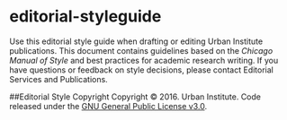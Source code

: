 # editorial-styleguide
Use this editorial style guide when drafting or editing Urban Institute publications. This document contains guidelines based on the _Chicago Manual of Style_ and best practices for academic research writing. If you have questions or feedback on style decisions, please contact Editorial Services and Publications.

##Editorial Style Copyright
Copyright © 2016. Urban Institute. Code released under the [GNU General Public License v3.0](http://choosealicense.com/licenses/gpl-3.0/).